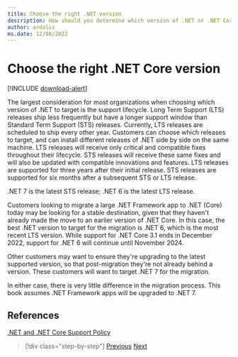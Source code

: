 ```yaml
---
title: Choose the right .NET version
description: How should you determine which version of .NET or .NET Core to target?
author: ardalis
ms.date: 12/08/2022
---
```


# Choose the right .NET Core version

[!INCLUDE [download-alert](includes/download-alert.md)]

The largest consideration for most organizations when choosing which version of .NET to target is the support lifecycle. Long Term Support (LTS) releases ship less frequently but have a longer support window than Standard Term Support (STS) releases. Currently, LTS releases are scheduled to ship every other year. Customers can choose which releases to target, and can install different releases of .NET side by side on the same machine. LTS releases will receive only critical and compatible fixes throughout their lifecycle. STS releases will receive these same fixes and will also be updated with compatible innovations and features. LTS releases are supported for three years after their initial release. STS releases are supported for six months after a subsequent STS or LTS release.

.NET 7 is the latest STS release; .NET 6 is the latest LTS release.

Customers looking to migrate a large .NET Framework app to .NET (Core) today may be looking for a stable destination, given that they haven't already made the move to an earlier version of .NET Core. In this case, the best .NET version to target for the migration is .NET 6, which is the most recent LTS version. While support for .NET Core 3.1 ends in December 2022, support for .NET 6 will continue until November 2024.

Other customers may want to ensure they're upgrading to the latest supported version, so that post-migration they're not already behind a version. These customers will want to target .NET 7 for the migration.

In either case, there is very little difference in the migration process. This book assumes .NET Framework apps will be upgraded to .NET 7.

## References

[.NET and .NET Core Support Policy](https://dotnet.microsoft.com/platform/support/policy/dotnet-core)

>[!div class="step-by-step"]
>[Previous](migrate-aspnet-core-2-1.md)
>[Next](incremental-migration-strategies.md)
